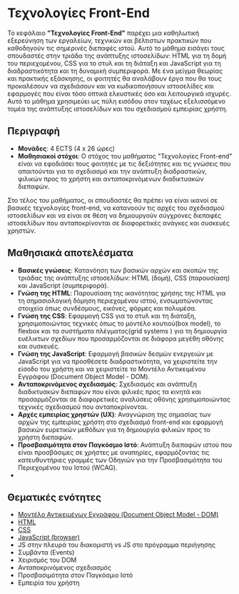 # Τεχνολογίες Front-End

 Το κεφάλαιο **"Τεχνολογίες Front-End"** παρέχει μια καθηλωτική εξερεύνηση των εργαλείων, τεχνικών και βέλτιστων πρακτικών που καθοδηγούν τις σημερινές διεπαφές ιστού. Αυτό το μάθημα εισάγει τους σπουδαστές στην τριάδα της ανάπτυξης ιστοσελίδων: HTML για τη δομή του περιεχομένου, CSS για το στυλ και τη διάταξη και JavaScript για τη διαδραστικότητα και τη δυναμική συμπεριφορά. Με ένα μείγμα θεωρίας και πρακτικής εξάσκησης, οι φοιτητές θα αναλάβουν έργα που θα τους προκαλέσουν να σχεδιάσουν και να κωδικοποιήσουν ιστοσελίδες και εφαρμογές που είναι τόσο οπτικά ελκυστικές όσο και λειτουργικά ισχυρές. Αυτό το μάθημα χρησιμεύει ως πύλη εισόδου στον ταχέως εξελισσόμενο τομέα της ανάπτυξης ιστοσελίδων και του σχεδιασμού εμπειρίας χρήστη.
 
## Περιγραφή

- **Μονάδες**: 4 ECTS (4 x 26 ώρες)
- **Μαθησιακοί στόχοι**: Ο στόχος του μαθήματος "Τεχνολογίες Front-end" είναι να εφοδιάσει τους φοιτητές με τις δεξιότητες και τις γνώσεις που απαιτούνται για το σχεδιασμό και την ανάπτυξη διαδραστικών, φιλικών προς το χρήστη και ανταποκρινόμενων διαδικτυακών διεπαφών.

Στο τέλος του μαθήματος, οι σπουδαστές θα πρέπει να είναι ικανοί σε βασικές τεχνολογίες front-end, να κατανοούν τις αρχές του σχεδιασμού ιστοσελίδων και να είναι σε θέση να δημιουργούν σύγχρονες διεπαφές ιστοσελίδων που ανταποκρίνονται σε διαφορετικές ανάγκες και συσκευές χρηστών.

## Μαθησιακά αποτελέσματα
- **Βασικές γνώσεις**: Κατανόηση των βασικών αρχών και σκοπών της τριάδας της ανάπτυξης ιστοσελίδων: HTML (δομή), CSS (παρουσίαση) και JavaScript (συμπεριφορά).
- **Γνώση της HTML**: Παρουσίαση της ικανότητας χρήσης της HTML για τη σημασιολογική δόμηση περιεχομένου ιστού, ενσωματώνοντας στοιχεία όπως συνδέσμους, εικόνες, φόρμες και πολυμέσα.
- **Γνώση της CSS**: Εφαρμoγή CSS για το στυλ και τη διάταξη, χρησιμοποιώντας τεχνικές όπως το μοντέλο κουτιού(box model), το flexbox και τα συστήματα πλέγματος(grid systems ) για τη δημιουργία ευέλικτων σχεδίων που προσαρμόζονται σε διάφορα μεγέθη οθόνης και συσκευές.
- **Γνώση της JavaScript**: Εφαρμογή βασικών δεσμών ενεργειών με JavaScript για να προσθέσετε διαδραστικότητα, να χειριστείτε την είσοδο του χρήστη και να χειριστείτε το Μοντέλο Αντικειμένου Εγγράφου (Document Object Model - DOM).
- **Ανταποκρινόμενος σχεδιασμός**: Σχεδιασμός και ανάπτυξη διαδικτυακών διεπαφών που είναι φιλικές προς τα κινητά και προσαρμόζονται σε διαφορετικές αναλύσεις οθόνης χρησιμοποιώντας τεχνικές σχεδιασμού που ανταποκρίνονται.
- **Αρχές εμπειρίας χρηστών (UX)**: Αναγνώριση της σημασίας των αρχών της εμπειρίας χρήστη στο σχεδιασμό front-end και εφαρμογή βασικών ευρετικών μεθόδων για τη δημιουργία φιλικών προς το χρήστη διεπαφών.
- **Προσβασιμότητα στον Παγκόσμιο Ιστό**: Ανάπτυξη διεπαφών ιστού που είναι προσβάσιμες σε χρήστες με αναπηρίες, εφαρμόζοντας τις κατευθυντήριες γραμμές των Οδηγιών για την Προσβασιμότητα του Περιεχομένου του Ιστού (WCAG).
- 
## Θεματικές ενότητες
- [Μοντέλο Αντικειμένων Εγγράφου (Document Object Model - DOM)](./Topics/DOM/README.md)
- [HTML](./Topics/HTML/README.md)
- [CSS](./Topics/CSS/README.md)
- [JavaScript (browser)](./Topics/JS-in-Browser/README.md)
- JS στην πλευρά του διακομιστή vs JS στο πρόγραμμα περιήγησης
- Συμβάντα (Events)
- Χειρισμός του DOM
- Ανταποκρινόμενος σχεδιασμός
- Προσβασιμότητα στον Παγκόσμιο Ιστό
- Εμπειρία του χρήστη

